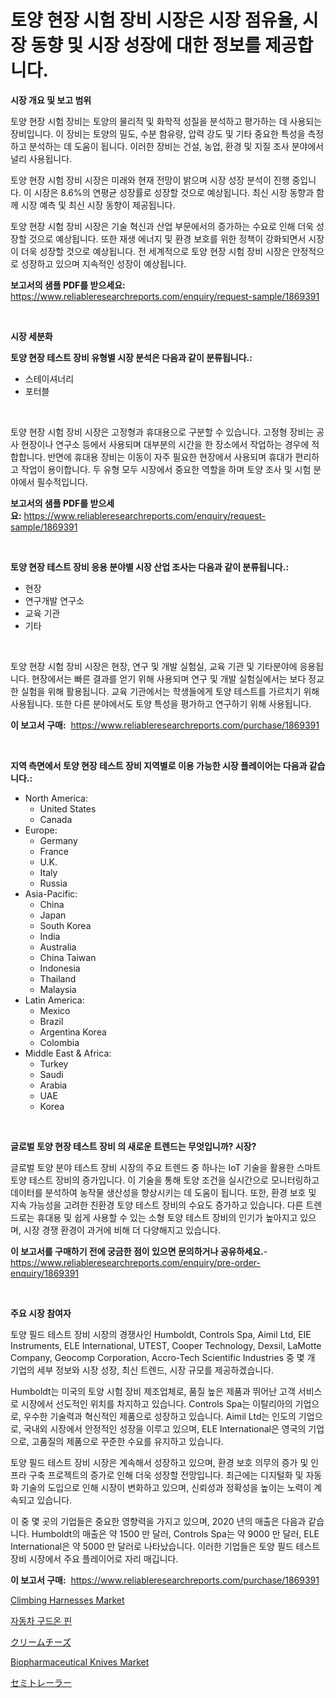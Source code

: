 <p><h1>토양 현장 시험 장비 시장은 시장 점유율, 시장 동향 및 시장 성장에 대한 정보를 제공합니다.</h1></p><p><strong>시장 개요 및 보고 범위</strong></p>
<p><p>토양 현장 시험 장비는 토양의 물리적 및 화학적 성질을 분석하고 평가하는 데 사용되는 장비입니다. 이 장비는 토양의 밀도, 수분 함유량, 압력 강도 및 기타 중요한 특성을 측정하고 분석하는 데 도움이 됩니다. 이러한 장비는 건설, 농업, 환경 및 지질 조사 분야에서 널리 사용됩니다.</p><p>토양 현장 시험 장비 시장은 미래와 현재 전망이 밝으며 시장 성장 분석이 진행 중입니다. 이 시장은 8.6%의 연평균 성장률로 성장할 것으로 예상됩니다. 최신 시장 동향과 함께 시장 예측 및 최신 시장 동향이 제공됩니다.</p><p>토양 현장 시험 장비 시장은 기술 혁신과 산업 부문에서의 증가하는 수요로 인해 더욱 성장할 것으로 예상됩니다. 또한 재생 에너지 및 환경 보호를 위한 정책이 강화되면서 시장이 더욱 성장할 것으로 예상됩니다. 전 세계적으로 토양 현장 시험 장비 시장은 안정적으로 성장하고 있으며 지속적인 성장이 예상됩니다.</p></p>
<p><strong>보고서의 샘플 PDF를 받으세요:</strong> <a href="https://www.reliableresearchreports.com/enquiry/request-sample/1869391">https://www.reliableresearchreports.com/enquiry/request-sample/1869391</a></p>
<p>&nbsp;</p>
<p><strong>시장 세분화</strong></p>
<p><strong>토양 현장 테스트 장비 유형별 시장 분석은 다음과 같이 분류됩니다.:</strong></p>
<p><ul><li>스테이셔너리</li><li>포터블</li></ul></p>
<p>&nbsp;</p>
<p><p>토양 현장 시험 장비 시장은 고정형과 휴대용으로 구분할 수 있습니다. 고정형 장비는 공사 현장이나 연구소 등에서 사용되며 대부분의 시간을 한 장소에서 작업하는 경우에 적합합니다. 반면에 휴대용 장비는 이동이 자주 필요한 현장에서 사용되며 휴대가 편리하고 작업이 용이합니다. 두 유형 모두 시장에서 중요한 역할을 하며 토양 조사 및 시험 분야에서 필수적입니다.</p></p>
<p><strong>보고서의 샘플 PDF를 받으세요:</strong>&nbsp;<a href="https://www.reliableresearchreports.com/enquiry/request-sample/1869391">https://www.reliableresearchreports.com/enquiry/request-sample/1869391</a></p>
<p>&nbsp;</p>
<p><strong> 토양 현장 테스트 장비 응용 분야별 시장 산업 조사는 다음과 같이 분류됩니다.:</strong></p>
<p><ul><li>현장</li><li>연구개발 연구소</li><li>교육 기관</li><li>기타</li></ul></p>
<p>&nbsp;</p>
<p><p>토양 현장 시험 장비 시장은 현장, 연구 및 개발 실험실, 교육 기관 및 기타분야에 응용됩니다. 현장에서는 빠른 결과를 얻기 위해 사용되며 연구 및 개발 실험실에서는 보다 정교한 실험을 위해 활용됩니다. 교육 기관에서는 학생들에게 토양 테스트를 가르치기 위해 사용됩니다. 또한 다른 분야에서도 토양 특성을 평가하고 연구하기 위해 사용됩니다.</p></p>
<p><strong>이 보고서 구매:</strong>&nbsp; <a href="https://www.reliableresearchreports.com/purchase/1869391">https://www.reliableresearchreports.com/purchase/1869391</a></p>
<p>&nbsp;</p>
<p><strong>지역 측면에서 토양 현장 테스트 장비 지역별로 이용 가능한 시장 플레이어는 다음과 같습니다.:</strong></p>
<p><ul>
    <li>
        North America:
        <ul>
            <li>United States</li>
            <li>Canada</li>
        </ul>
    </li>
    <li>
        Europe:
        <ul>
            <li>Germany</li>
            <li>France</li>
            <li>U.K.</li>
            <li>Italy</li>
            <li>Russia</li>
        </ul>
    </li>
    <li>
        Asia-Pacific:
        <ul>
            <li>China</li>
            <li>Japan</li>
            <li>South Korea</li>
            <li>India</li>
            <li>Australia</li>
            <li>China Taiwan</li>
            <li>Indonesia</li>
            <li>Thailand</li>
            <li>Malaysia</li>
        </ul>
    </li>
    <li>
        Latin America:
        <ul>
            <li>Mexico</li>
            <li>Brazil</li>
            <li>Argentina Korea</li>
            <li>Colombia</li>
        </ul>
    </li>
    <li>
        Middle East & Africa:
        <ul>
            <li>Turkey</li>
            <li>Saudi</li>
            <li>Arabia</li>
            <li>UAE</li>
            <li>Korea</li>
        </ul>
    </li>
    </ul></p>
<p>&nbsp;</p>
<p><strong>글로벌 토양 현장 테스트 장비 의 새로운 트렌드는 무엇입니까? 시장?</strong></p>
<p><p>글로벌 토양 분야 테스트 장비 시장의 주요 트렌드 중 하나는 IoT 기술을 활용한 스마트 토양 테스트 장비의 증가입니다. 이 기술을 통해 토양 조건을 실시간으로 모니터링하고 데이터를 분석하여 농작물 생산성을 향상시키는 데 도움이 됩니다. 또한, 환경 보호 및 지속 가능성을 고려한 친환경 토양 테스트 장비의 수요도 증가하고 있습니다. 다른 트렌드로는 휴대용 및 쉽게 사용할 수 있는 소형 토양 테스트 장비의 인기가 높아지고 있으며, 시장 경쟁 환경이 과거에 비해 더 다양해지고 있습니다.</p></p>
<p><strong>이 보고서를 구매하기 전에 궁금한 점이 있으면 문의하거나 공유하세요.</strong>- <a href="https://www.reliableresearchreports.com/enquiry/pre-order-enquiry/1869391">https://www.reliableresearchreports.com/enquiry/pre-order-enquiry/1869391</a></p>
<p>&nbsp;</p>
<p><strong>주요 시장 참여자</strong></p>
<p><p>토양 필드 테스트 장비 시장의 경쟁사인 Humboldt, Controls Spa, Aimil Ltd, EIE Instruments, ELE International, UTEST, Cooper Technology, Dexsil, LaMotte Company, Geocomp Corporation, Accro-Tech Scientific Industries 중 몇 개 기업의 세부 정보와 시장 성장, 최신 트렌드, 시장 규모를 제공하겠습니다.</p><p>Humboldt는 미국의 토양 시험 장비 제조업체로, 품질 높은 제품과 뛰어난 고객 서비스로 시장에서 선도적인 위치를 차지하고 있습니다. Controls Spa는 이탈리아의 기업으로, 우수한 기술력과 혁신적인 제품으로 성장하고 있습니다. Aimil Ltd는 인도의 기업으로, 국내외 시장에서 안정적인 성장을 이루고 있으며, ELE International은 영국의 기업으로, 고품질의 제품으로 꾸준한 수요를 유지하고 있습니다.</p><p>토양 필드 테스트 장비 시장은 계속해서 성장하고 있으며, 환경 보호 의무의 증가 및 인프라 구축 프로젝트의 증가로 인해 더욱 성장할 전망입니다. 최근에는 디지털화 및 자동화 기술의 도입으로 인해 시장이 변화하고 있으며, 신뢰성과 정확성을 높이는 노력이 계속되고 있습니다.</p><p>이 중 몇 곳의 기업들은 중요한 영향력을 가지고 있으며, 2020 년의 매출은 다음과 같습니다. Humboldt의 매출은 약 1500 만 달러, Controls Spa는 약 9000 만 달러, ELE International은 약 5000 만 달러로 나타났습니다. 이러한 기업들은 토양 필드 테스트 장비 시장에서 주요 플레이어로 자리 매깁니다.</p></p>
<p><strong>이 보고서 구매:</strong>&nbsp;&nbsp;<a href="https://www.reliableresearchreports.com/purchase/1869391">https://www.reliableresearchreports.com/purchase/1869391</a></p>
<p><p><a href="https://github.com/joannesouthgate/Market-Research-Report-List-2/blob/main/climbing-harnesses-market.md">Climbing Harnesses Market</a></p><p><a href="https://github.com/vss5505pa7z1p/Market-Research-Report-List-1/blob/main/64276113237.md">자동차 구드온 핀</a></p><p><a href="https://medium.com/@mariek11927/%E3%82%AF%E3%83%AA%E3%83%BC%E3%83%A0%E3%83%81%E3%83%BC%E3%82%BA%E5%B8%82%E5%A0%B4%E3%81%AF%E5%B8%82%E5%A0%B4%E3%82%B7%E3%82%A7%E3%82%A2-%E3%82%B5%E3%82%A4%E3%82%BA-2031%E5%B9%B4%E3%81%BE%E3%81%A7%E3%81%AE%E4%BA%88%E6%B8%AC%E3%81%AB%E7%84%A6%E7%82%B9%E3%82%92%E5%BD%93%E3%81%A6%E3%81%A6%E3%81%84%E3%81%BE%E3%81%99-0b3dfab2a315">クリームチーズ</a></p><p><a href="https://issuu.com/reportprime-2/docs/biopharmaceutical-knives-market-size-2030.pptx">Biopharmaceutical Knives Market</a></p><p><a href="https://medium.com/@matteills7854/%E3%82%BB%E3%83%9F%E3%83%88%E3%83%AC%E3%83%BC%E3%83%A9%E3%83%BC%E3%81%AE%E5%B8%82%E5%A0%B4%E3%82%B7%E3%82%A7%E3%82%A2%E3%81%AE%E9%80%B2%E5%8C%96%E3%81%A8%E5%B8%82%E5%A0%B4%E6%88%90%E9%95%B7%E3%81%AE%E3%83%88%E3%83%AC%E3%83%B3%E3%83%89-2024%E5%B9%B4%E3%81%8B%E3%82%892031%E5%B9%B4%E3%81%BE%E3%81%A7-b96a0b027249">セミトレーラー</a></p></p>

